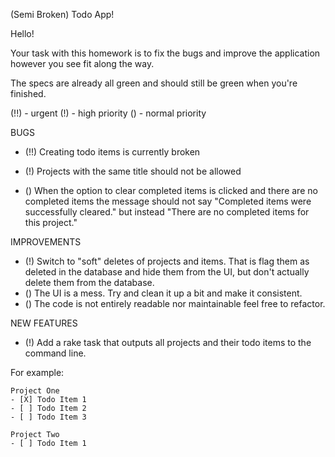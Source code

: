 (Semi Broken) Todo App!

Hello!

Your task with this homework is to fix the bugs and improve the application however you see fit along the way.

The specs are already all green and should still be green when you're finished.

(!!) - urgent
(!) - high priority
() - normal priority

BUGS

- (!!) Creating todo items is currently broken

- (!) Projects with the same title should not be allowed

- () When the option to clear completed items is clicked and there are no
  completed items the message should not say "Completed items were successfully
  cleared." but instead "There are no completed items for this project."

IMPROVEMENTS

- (!) Switch to "soft" deletes of projects and items. That is flag them as
  deleted in the database and hide them from the UI, but don't actually delete
  them from the database.
- () The UI is a mess. Try and clean it up a bit and make it consistent.
- () The code is not entirely readable nor maintainable feel free to refactor.

NEW FEATURES

- (!) Add a rake task that outputs all projects and their todo items to the command line.

For example:

    Project One
    - [X] Todo Item 1
    - [ ] Todo Item 2
    - [ ] Todo Item 3

    Project Two
    - [ ] Todo Item 1
